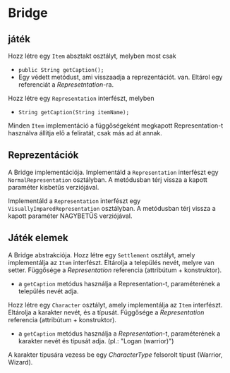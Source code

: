 # Bridge

## játék 

Hozz létre egy `Item` absztakt osztályt, melyben most csak 
* `public String getCaption();`
* Egy védett metódust, ami visszaadja a reprezentációt.
van. Eltárol egy referenciát a _Represetntation_-ra.

Hozz létre egy `Representation` interfészt, melyben
* `String getCaption(String itemName);`

Minden `Item` implementáció a függőségeként megkapott Representation-t
használva állítja elő a feliratát, csak más ad át annak.

## Reprezentációk
A Bridge implementációja.
Implementáld a `Representation` interfészt egy `NormalRepresentation` osztályban.
A metódusban térj vissza a kapott paraméter kisbetűs verziójával.

Implementáld a `Representation` interfészt egy `VisuallyImparedRepresentation` osztályban.
A metódusban térj vissza a kapott paraméter NAGYBETŰS verziójával.

## Játék elemek
A Bridge abstrakciója.
Hozz létre egy `Settlement` osztályt, amely implementálja az `Item` interfészt.
Eltárolja a település nevét, melyre van setter.
Függősége a _Representation_ referencia (attribútum + konstruktor).
* a `getCaption` metódus használja a Representation-t, paraméterének a település nevét adja.

Hozz létre egy `Character` osztályt, amely implementálja az `Item` interfészt.
Eltárolja a karakter nevét, és a típusát.
Függősége a _Representation_ referencia (attribútum + konstruktor).
* a `getCaption` metódus használja a _Representation_-t, paraméterének a karakter nevét és típusát adja.
(pl.: "Logan (warrior)")

A karakter típusára vezess be egy _CharacterType_ felsorolt típust (Warrior, Wizard).
